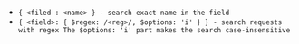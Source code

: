 - `{ <filed : <name> } - search exact name in the field`
- `{ <field>: { $regex: /<reg>/, $options: 'i' } } - search requests with regex The $options: 'i' part makes the search case-insensitive`
